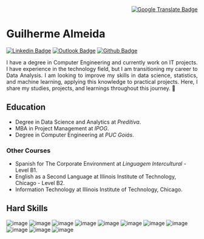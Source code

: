 <p align="right">
  <a href="https://github.com/guialmeidan/guialmeidan/blob/main/README-pt.md">
    <img src="https://img.shields.io/badge/PORTUGUESE-4285F4?style=flat&logo=googletranslate&logoColor=white" alt="Google Translate Badge">
  </a>
</p>

# Guilherme Almeida
[![Linkedin Badge](https://img.shields.io/badge/-LinkedIn-blue?style=for-the-badge&logo=Linkedin&logoColor=white&link=https:https://www.linkedin.com/in/guilherme-nascimento-961729117/)](https://www.linkedin.com/in/guilherme-nascimento-961729117/)
[![Outlook Badge](https://img.shields.io/badge/Gmail-D14836?style=for-the-badge&logo=gmail&logoColor=white&link=mailto:guilhermedialmeida@gmail.com)](mailto:guilhermedialmeida@gmail.com)
[![Github Badge](https://img.shields.io/badge/GitHub-100000?style=for-the-badge&logo=github&logoColor=white&link=https://github.com/guialmeidan)](https://github.com/guialmeidan)

<p align="justify">
I have a degree in Computer Engineering and currently work on IT projects. I have experience in the technology field, but I am transitioning my career to Data Analysis. I am looking to improve my skills in data science, statistics, and machine learning, applying this knowledge to practical projects.
Here, I share my studies, projects, and learnings throughout this journey. 🚀
</p>

## Education
- Degree in Data Science and Analytics at _Preditiva_.
- MBA in Project Management at _IPOG_. 
- Degree in Computer Engineering at _PUC Goiás_.

### Other Courses
- Spanish for The Corporate Environment at _Linguagem Intercultural_ - Level B1.
- English as a Second Language at Illinois Institute of Technology, Chicago - Level B2.
- Information Technology at Illinois Institute of Technology, Chicago.

## Hard Skills
![image](https://img.shields.io/badge/Python-3776AB?style=for-the-badge&logo=python&logoColor=white)
![image](https://img.shields.io/badge/sql-4169e1?style=for-the-badge&logo=postgresql&logoColor=white)
![image](https://img.shields.io/badge/PowerBI-F2C811?style=for-the-badge&logo=PowerBI%20BI&logoColor=white)
![image](https://img.shields.io/badge/C%23-239120?style=for-the-badge&logo=unity&logoColor=white)
![image](https://img.shields.io/badge/-C++-blue?style=for-the-badge&logo=cplusplus&logoColor=white)
![image](https://shields.io/badge/-PHP-3776AB?style=for-the-badge&logo=php&logoColor=white)
![image](https://img.shields.io/badge/Html-F05032?style=for-the-badge&logo=html&logoColor=white)
![image](https://img.shields.io/badge/Jupyter-F37626.svg?&style=for-the-badge&logo=Jupyter&logoColor=white)
![image](https://img.shields.io/badge/Colab-F9AB00?style=for-the-badge&logo=googlecolab&color=525252)
![image](https://img.shields.io/badge/Jira-0052CC?style=for-the-badge&logo=Jira&logoColor=white)
![image](https://img.shields.io/badge/Git-F05032?style=for-the-badge&logo=git&logoColor=white)
